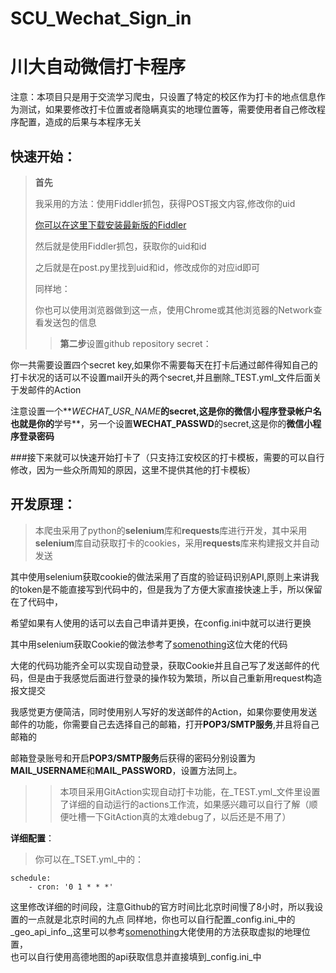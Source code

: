 # SCU_Wechat_Sign_in
川大自动微信打卡程序
=========
注意：本项目只是用于交流学习爬虫，只设置了特定的校区作为打卡的地点信息作为测试，如果要修改打卡位置或者隐瞒真实的地理位置等，需要使用者自己修改程序配置，造成的后果与本程序无关

**快速开始**：  
----
>**首先**
>
>我采用的方法：使用Fiddler抓包，获得POST报文内容,修改你的uid    
>
>[你可以在这里下载安装最新版的Fiddler](https://www.telerik.com/fiddler)  
>
>然后就是使用Fiddler抓包，获取你的uid和id  
>
>之后就是在post.py里找到uid和id，修改成你的对应id即可  
>
>同样地：  
>
>你也可以使用浏览器做到这一点，使用Chrome或其他浏览器的Network查看发送包的信息  
>
>>**第二步**设置github repository secret：  
>>
你一共需要设置四个secret key,如果你不需要每天在打卡后通过邮件得知自己的打卡状况的话可以不设置mail开头的两个secret,并且删除_TEST.yml_文件后面关于发邮件的Action  

注意设置一个**_WECHAT_USR_NAME_**的secret,这是你的微信小程序登录帐户名也就是你的**学号**，另一个设置**WECHAT_PASSWD**的secret,这是你的**微信小程序登录密码**  

###接下来就可以快速开始打卡了（只支持江安校区的打卡模板，需要的可以自行修改，因为一些众所周知的原因，这里不提供其他的打卡模板）  

**开发原理**： 
---
>本爬虫采用了python的**selenium**库和**requests**库进行开发，其中采用**selenium**库自动获取打卡的cookies，采用**requests**库来构建报文并自动发送  
>
其中使用selenium获取cookie的做法采用了百度的验证码识别API,原则上来讲我的token是不能直接写到代码中的，但是我为了方便大家直接快速上手，所以保留在了代码中，  

希望如果有人使用的话可以去自己申请并更换，在config.ini中就可以进行更换  

其中用selenium获取Cookie的做法参考了[somenothing](https://github.com/somenothing/SCU-ncov_checkpoint)这位大佬的代码  

大佬的代码功能齐全可以实现自动登录，获取Cookie并且自己写了发送邮件的代码，但是由于我感觉后面进行登录的操作较为繁琐，所以自己重新用request构造报文提交  

我感觉更方便简洁，同时使用别人写好的发送邮件的Action，如果你要使用发送邮件的功能，你需要自己去选择自己的邮箱，打开**POP3/SMTP服务**,并且将自己邮箱的  

邮箱登录账号和开启**POP3/SMTP服务**后获得的密码分别设置为**MAIL_USERNAME**和**MAIL_PASSWORD**，设置方法同上。

>>本项目采用GitAction实现自动打卡功能，在_TEST.yml_文件里设置了详细的自动运行的actions工作流，如果感兴趣可以自行了解（顺便吐槽一下GitAction真的太难debug了，以后还是不用了）  
>>

**详细配置**：  
>你可以在_TSET.yml_中的：  

    schedule:
        - cron: '0 1 * * *'
  
这里修改详细的时间段，注意Github的官方时间比北京时间慢了8小时，所以我设置的一点就是北京时间的九点
同样地，你也可以自行配置_config.ini_中的_geo_api_info_,这里可以参考[somenothing](https://github.com/somenothing/SCU-ncov_checkpoint)大佬使用的方法获取虚拟的地理位置，  
也可以自行使用高德地图的api获取信息并直接填到_config.ini_中
